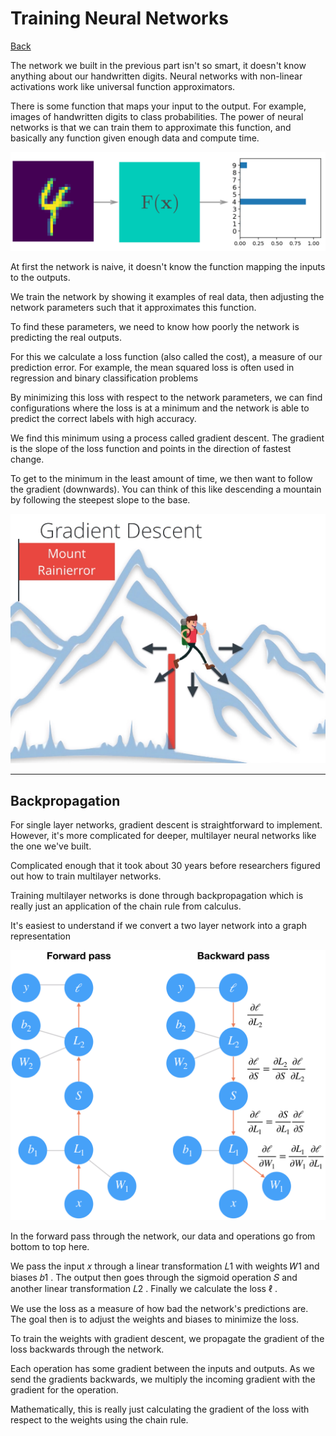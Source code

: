 # Training Neural Networks

[Back](README.md)

The network we built in the previous part isn't so smart, it doesn't know anything about our handwritten digits. Neural networks with non-linear activations work like universal function approximators.

There is some function that maps your input to the output. For example, images of handwritten digits to class probabilities. The power of neural networks is that we can train them to approximate this function, and basically any function given enough data and compute time.

![fuction](../img/fa.png)

At first the network is naive, it doesn't know the function mapping the inputs to the outputs.

We train the network by showing it examples of real data, then adjusting the network parameters such that it approximates this function.

To find these parameters, we need to know how poorly the network is predicting the real outputs.

For this we calculate a loss function (also called the cost), a measure of our prediction error. For example, the mean squared loss is often used in regression and binary classification problems

By minimizing this loss with respect to the network parameters, we can find configurations where the loss is at a minimum and the network is able to predict the correct labels with high accuracy.

We find this minimum using a process called gradient descent. The gradient is the slope of the loss function and points in the direction of fastest change.

To get to the minimum in the least amount of time, we then want to follow the gradient (downwards). You can think of this like descending a mountain by following the steepest slope to the base.

![gard dis](../img/grde.png)

---

## Backpropagation

For single layer networks, gradient descent is straightforward to implement. However, it's more complicated for deeper, multilayer neural networks like the one we've built.

Complicated enough that it took about 30 years before researchers figured out how to train multilayer networks.

Training multilayer networks is done through backpropagation which is really just an application of the chain rule from calculus.

It's easiest to understand if we convert a two layer network into a graph representation

![fp bp](../img/fpbp.png)

In the forward pass through the network, our data and operations go from bottom to top here.

We pass the input  𝑥  through a linear transformation  𝐿1  with weights  𝑊1  and biases  𝑏1 . The output then goes through the sigmoid operation  𝑆  and another linear transformation  𝐿2 . Finally we calculate the loss  ℓ .

We use the loss as a measure of how bad the network's predictions are. The goal then is to adjust the weights and biases to minimize the loss.

To train the weights with gradient descent, we propagate the gradient of the loss backwards through the network.

Each operation has some gradient between the inputs and outputs. As we send the gradients backwards, we multiply the incoming gradient with the gradient for the operation.

Mathematically, this is really just calculating the gradient of the loss with respect to the weights using the chain rule.